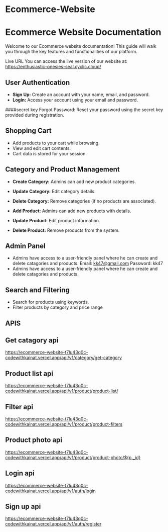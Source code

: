 # Ecommerce-Website

# Ecommerce Website Documentation

Welcome to our Ecommerce website documentation! This guide will walk you through the key features and functionalities of our platform.

Live URL
You can access the live version of our website at: https://enthusiastic-onesies-seal.cyclic.cloud/

## User Authentication

- **Sign Up:** Create an account with your name, email, and password.
- **Login:** Access your account using your email and password.

####secret key
Forgot Password: Reset your password using the secret key provided during registration.

## Shopping Cart

- Add products to your cart while browsing.
- View and edit cart contents.
- Cart data is stored for your session.

## Category and Product Management

- **Create Category:** Admins can add new product categories.
- **Update Category:** Edit category details.
- **Delete Category:** Remove categories (if no products are associated).

- **Add Product:** Admins can add new products with details.
- **Update Product:** Edit product information.
- **Delete Product:** Remove products from the system.

## Admin Panel
- Admins have access to a user-friendly panel where he can create and delete catagories and products.
Email: kk47@gmail.com
Password: kk47
- Admins have access to a user-friendly panel where he can create and delete catagories and products.

## Search and Filtering

- Search for products using keywords.
- Filter products by category and price range
 
 ## APIS
  ## Get catagory api
  https://ecommerce-website-t7lu43q0c-codewithkainat.vercel.app/api/v1/category/get-category

## Product list api
https://ecommerce-website-t7lu43q0c-codewithkainat.vercel.app/api/v1/product/product-list/

## Filter api
https://ecommerce-website-t7lu43q0c-codewithkainat.vercel.app/api/v1/product/product-filters

## Product photo api
https://ecommerce-website-t7lu43q0c-codewithkainat.vercel.app/api/v1/product/product-photo/${p._id}
## 
## Login api
https://ecommerce-website-t7lu43q0c-codewithkainat.vercel.app/api/v1/auth/login
## Sign up api
https://ecommerce-website-t7lu43q0c-codewithkainat.vercel.app/api/v1/auth/register
